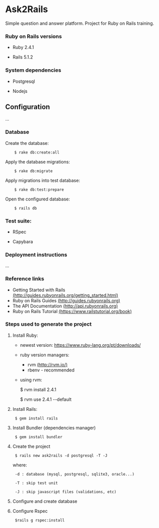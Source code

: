 # Ask2Rails

Simple question and answer platform. Project for Ruby on Rails training.

### Ruby on Rails versions

* Ruby 2.4.1

* Rails 5.1.2

### System dependencies

* Postgresql

* Nodejs

## Configuration

...

### Database

Create the database:

        $ rake db:create:all

Apply the database migrations:

        $ rake db:migrate

Apply migrations into test database:

        $ rake db:test:prepare

Open the configured database:

        $ rails db

### Test suite:

* RSpec

* Capybara

### Deployment instructions

...

### Reference links

* Getting Started with Rails [(http://guides.rubyonrails.org/getting_started.html)](http://guides.rubyonrails.org/getting_started.html)
* Ruby on Rails Guides [(http://guides.rubyonrails.org)](http://guides.rubyonrails.org)
* The API Documentation [(http://api.rubyonrails.org)](http://api.rubyonrails.org)
* Ruby on Rails Tutorial [(https://www.railstutorial.org/book)](https://www.railstutorial.org/book)

### Steps used to generate the project

1. Install Ruby:

    * newest version: https://www.ruby-lang.org/pt/downloads/

    * ruby version managers:
      * rvm [(http://rvm.io/)](http://rvm.io/)
      * rbenv - recommended

    * using rvm:

        $ rvm install 2.4.1

        $ rvm use 2.4.1 --default

2. Install Rails:

        $ gem install rails

3. Install Bundler (dependencies manager)
  
        $ gem install bundler

4. Create the project

        $ rails new ask2rails -d postgresql -T -J

      where:

        -d : database (mysql, postgresql, sqlite3, oracle...)

        -T : skip test unit

        -J : skip javascript files (validations, etc)

5. Configure and create database

6. Configure Rspec

        $rails g rspec:install
